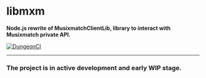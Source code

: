 # libmxm
**Node.js rewrite of MusixmatchClientLib, library to interact with Musixmatch private API.**

[![DungeonCI](https://img.shields.io/static/v1?label=dungeonci&message=master&color=success)](https://www.google.com/search?q=Van+Darkholme)

----

### The project is in active development and early WIP stage.
